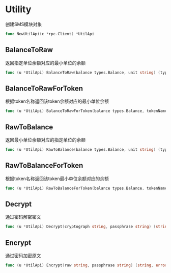 # Utility

创建SMS模块对象
```go
func NewUtilApi(c *rpc.Client) *UtilApi
```


## BalanceToRaw
返回指定单位余额对应的最小单位的余额
```go
func (u *UtilApi) BalanceToRaw(balance types.Balance, unit string) (types.Balance, error)
```


## BalanceToRawForToken
根据token名称返回该token余额对应的最小单位余额
```go
func (u *UtilApi) BalanceToRawForToken(balance types.Balance, tokenName string) (types.Balance, error)
```

## RawToBalance
返回最小单位余额对应的指定单位的余额
```go
func (u *UtilApi) RawToBalance(balance types.Balance, unit string) (types.Balance, error)
```


## RawToBalanceForToken
根据token名称返回该token最小单位余额对应的余额
```go
func (u *UtilApi) RawToBalanceForToken(balance types.Balance, tokenName string) (types.Balance, error)
```

## Decrypt
通过密码解密密文
```go
func (u *UtilApi) Decrypt(cryptograph string, passphrase string) (string, error)
```


## Encrypt
通过密码加密原文
```go
func (u *UtilApi) Encrypt(raw string, passphrase string) (string, error)
```

